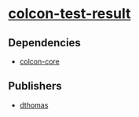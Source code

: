 # [colcon-test-result](https://pypi.org/project/colcon-test-result)

## Dependencies
- [colcon-core](packages/c/colcon-core.md)



## Publishers
- [dthomas](https://pypi.org/user/dthomas)

